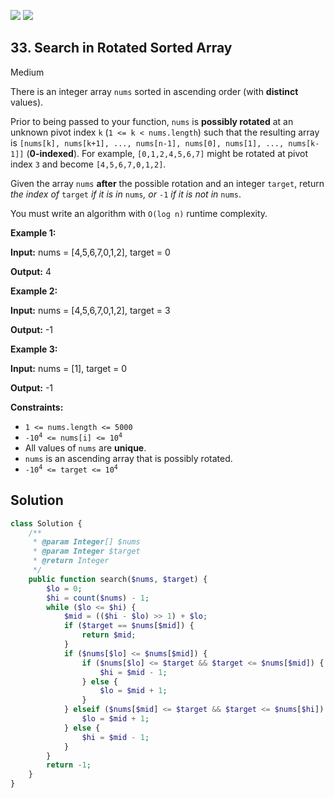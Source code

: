 [![](https://img.shields.io/github/stars/javadev/LeetCode-in-All?label=Stars&style=flat-square)](https://github.com/javadev/LeetCode-in-All)
[![](https://img.shields.io/github/forks/javadev/LeetCode-in-All?label=Fork%20me%20on%20GitHub%20&style=flat-square)](https://github.com/javadev/LeetCode-in-All/fork)

## 33\. Search in Rotated Sorted Array

Medium

There is an integer array `nums` sorted in ascending order (with **distinct** values).

Prior to being passed to your function, `nums` is **possibly rotated** at an unknown pivot index `k` (`1 <= k < nums.length`) such that the resulting array is `[nums[k], nums[k+1], ..., nums[n-1], nums[0], nums[1], ..., nums[k-1]]` (**0-indexed**). For example, `[0,1,2,4,5,6,7]` might be rotated at pivot index `3` and become `[4,5,6,7,0,1,2]`.

Given the array `nums` **after** the possible rotation and an integer `target`, return _the index of_ `target` _if it is in_ `nums`_, or_ `-1` _if it is not in_ `nums`.

You must write an algorithm with `O(log n)` runtime complexity.

**Example 1:**

**Input:** nums = [4,5,6,7,0,1,2], target = 0

**Output:** 4 

**Example 2:**

**Input:** nums = [4,5,6,7,0,1,2], target = 3

**Output:** -1 

**Example 3:**

**Input:** nums = [1], target = 0

**Output:** -1 

**Constraints:**

*   `1 <= nums.length <= 5000`
*   <code>-10<sup>4</sup> <= nums[i] <= 10<sup>4</sup></code>
*   All values of `nums` are **unique**.
*   `nums` is an ascending array that is possibly rotated.
*   <code>-10<sup>4</sup> <= target <= 10<sup>4</sup></code>

## Solution

```php
class Solution {
    /**
     * @param Integer[] $nums
     * @param Integer $target
     * @return Integer
     */
    public function search($nums, $target) {
        $lo = 0;
        $hi = count($nums) - 1;
        while ($lo <= $hi) {
            $mid = (($hi - $lo) >> 1) + $lo;
            if ($target == $nums[$mid]) {
                return $mid;
            }
            if ($nums[$lo] <= $nums[$mid]) {
                if ($nums[$lo] <= $target && $target <= $nums[$mid]) {
                    $hi = $mid - 1;
                } else {
                    $lo = $mid + 1;
                }
            } elseif ($nums[$mid] <= $target && $target <= $nums[$hi]) {
                $lo = $mid + 1;
            } else {
                $hi = $mid - 1;
            }
        }
        return -1;
    }
}
```